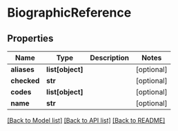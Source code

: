 # BiographicReference

## Properties
Name | Type | Description | Notes
------------ | ------------- | ------------- | -------------
**aliases** | **list[object]** |  | [optional] 
**checked** | **str** |  | [optional] 
**codes** | **list[object]** |  | [optional] 
**name** | **str** |  | [optional] 

[[Back to Model list]](../README.md#documentation-for-models) [[Back to API list]](../README.md#documentation-for-api-endpoints) [[Back to README]](../README.md)

